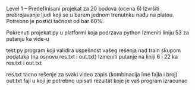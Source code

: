 
Level 1 – Predefinisani projekat za 20 bodova (ocena 6) 
Izvršiti prebrojavanje ljudi koji se u barem jednom trenutnku nađu na platou. Potrebno je postići tačnost od bar 60%.

Pokrenuti projekat.py u platformi koja podrzava python
Izmeniti liniju 53 za putanju ka vide-u


test.py program koji validira uspešnost vašeg rešenja nad train skupom podataka (na osnovu res.txt i out.txt)
Izmeniti putanje na liniji 6 i 22 ka res.txt i out.txt

res.txt tacno rešenje za svaki video zapis (kombinacija ime fajla i broj)
out.txt fajl u koji je potrebno upisati rezultat koje je vaš program izracunao 

